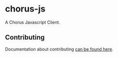 # chorus-js
A Chorus Javascript Client.

## Contributing
Documentation about contributing [can be found here](/CONTRIBUTING.md).
